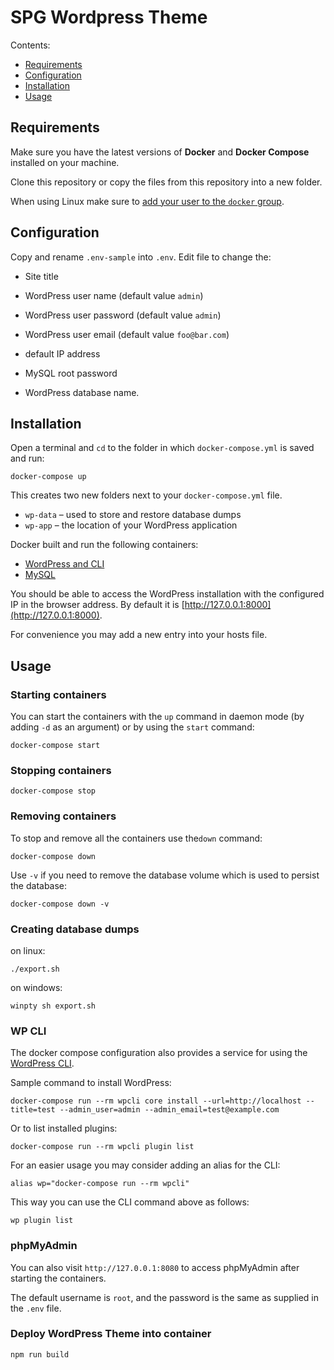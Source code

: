 # SPG Wordpress Theme

Contents:

- [Requirements](#requirements)
- [Configuration](#configuration)
- [Installation](#installation)
- [Usage](#usage)

## Requirements

Make sure you have the latest versions of **Docker** and **Docker Compose** installed on your machine.

Clone this repository or copy the files from this repository into a new folder.

When using Linux make sure to [add your user to the `docker` group](https://docs.docker.com/install/linux/linux-postinstall/#manage-docker-as-a-non-root-user).

## Configuration

Copy and rename `.env-sample` into `.env`. Edit file to change the:
 - Site title
 - WordPress user name (default value `admin`)
 - WordPress user password (default value `admin`) 
 - WordPress user email (default value `foo@bar.com`)
 
 - default IP address
 - MySQL root password 
 - WordPress database name.

## Installation

Open a terminal and `cd` to the folder in which `docker-compose.yml` is saved and run:

```
docker-compose up
```

This creates two new folders next to your `docker-compose.yml` file.

* `wp-data` – used to store and restore database dumps
* `wp-app` – the location of your WordPress application

Docker built and run the following containers:

- [WordPress and CLI](https://hub.docker.com/_/wordpress/)    
- [MySQL](https://hub.docker.com/_/mysql/)

You should be able to access the WordPress installation with the configured IP in the browser address. By default it is [http://127.0.0.1:8000](http://127.0.0.1:8000).

For convenience you may add a new entry into your hosts file.

## Usage

### Starting containers

You can start the containers with the `up` command in daemon mode (by adding `-d` as an argument) or by using the `start` command:

```
docker-compose start
```

### Stopping containers

```
docker-compose stop
```

### Removing containers

To stop and remove all the containers use the`down` command:

```
docker-compose down
```

Use `-v` if you need to remove the database volume which is used to persist the database:

```
docker-compose down -v
```

### Creating database dumps

on linux:

```
./export.sh
```
on windows:

```
winpty sh export.sh
```

### WP CLI

The docker compose configuration also provides a service for using the [WordPress CLI](https://developer.wordpress.org/cli/commands/).

Sample command to install WordPress:

```
docker-compose run --rm wpcli core install --url=http://localhost --title=test --admin_user=admin --admin_email=test@example.com
```

Or to list installed plugins:

```
docker-compose run --rm wpcli plugin list
```

For an easier usage you may consider adding an alias for the CLI:

```
alias wp="docker-compose run --rm wpcli"
```

This way you can use the CLI command above as follows:

```
wp plugin list
```

### phpMyAdmin

You can also visit `http://127.0.0.1:8080` to access phpMyAdmin after starting the containers.

The default username is `root`, and the password is the same as supplied in the `.env` file.

### Deploy WordPress Theme into container

```
npm run build
``` 